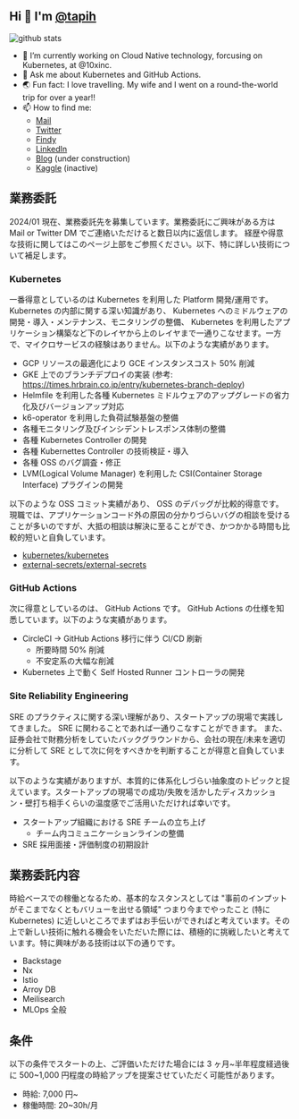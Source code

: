 ## Hi 👋 I'm <a href=https://github.com/tapih>@tapih</a>

<!--
**tapih/tapih** is a ✨ _special_ ✨ repository because its `README.md` (this file) appears on your GitHub profile.

Here are some ideas to get you started:

-->

![github stats](https://github-readme-stats.vercel.app/api?username=tapih&show_icons=true&theme=tokyonight)

- 🔭 I’m currently working on Cloud Native technology, forcusing on Kubernetes, at @10xinc.
- 💬 Ask me about Kubernetes and GitHub Actions.
- 🌏 Fun fact: I love travelling. My wife and I went on a round-the-world trip for over a year!!
- 📫 How to find me:
  - [Mail](h.muraoka714@gmail.com)
  - [Twitter](https://twitter.com/_tapih)
  - [Findy](https://findy-code.io/share_profiles/IbONI32qsRxqX)
  - [LinkedIn](https://jp.linkedin.com/in/hiroshi-muraoka-a4357770/en-us)
  - [Blog](https://blog.tapih.dev) (under construction)
  - [Kaggle](https://www.kaggle.com/pseprop) (inactive)

## 業務委託

2024/01 現在、業務委託先を募集しています。業務委託にご興味がある方は Mail or Twitter DM でご連絡いただけると数日以内に返信します。
経歴や得意な技術に関してはこのページ上部をご参照ください。以下、特に詳しい技術について補足します。

### Kubernetes

一番得意としているのは Kubernetes を利用した Platform 開発/運用です。 Kubernetes の内部に関する深い知識があり、 Kubernetes へのミドルウェアの開発・導入・メンテナンス、モニタリングの整備、 Kubernetes を利用したアプリケーション構築など下のレイヤから上のレイヤまで一通りこなせます。一方で、マイクロサービスの経験はありません。以下のような実績があります。

- GCP リソースの最適化により GCE インスタンスコスト 50% 削減
- GKE 上でのブランチデプロイの実装 (参考: https://times.hrbrain.co.jp/entry/kubernetes-branch-deploy)
- Helmfile を利用した各種 Kubernetes ミドルウェアのアップグレードの省力化及びバージョンアップ対応
- k6-operator を利用した負荷試験基盤の整備
- 各種モニタリング及びインシデントレスポンス体制の整備
- 各種 Kubernetes Controller の開発
- 各種 Kubernettes Controller の技術検証・導入
- 各種 OSS のバグ調査・修正
- LVM(Logical Volume Manager) を利用した CSI(Container Storage Interface) プラグインの開発

以下のような OSS コミット実績があり、 OSS のデバッグが比較的得意です。現職では、アプリケーションコード外の原因の分かりづらいバグの相談を受けることが多いのですが、大抵の相談は解決に至ることができ、かつかかる時間も比較的短いと自負しています。
- [kubernetes/kubernetes](https://github.com/kubernetes/kubernetes/issues/91615)
- [external-secrets/external-secrets](https://github.com/external-secrets/external-secrets/pull/1902)

### GitHub Actions

次に得意としているのは、 GitHub Actions です。 GitHub Actions の仕様を知悉しています。以下のような実績があります。

- CircleCI -> GitHub Actions 移行に伴う CI/CD 刷新
  - 所要時間 50% 削減
  - 不安定系の大幅な削減
- Kubernetes 上で動く Self Hosted Runner コントローラの開発

### Site Reliability Engineering

SRE のプラクティスに関する深い理解があり、スタートアップの現場で実践してきました。 SRE に関わることであれば一通りこなすことができます。
また、証券会社で財務分析をしていたバックグラウンドから、会社の現在/未来を適切に分析して SRE として次に何をすべきかを判断することが得意と自負しています。

以下のような実績がありますが、本質的に体系化しづらい抽象度のトピックと捉えています。スタートアップの現場での成功/失敗を活かしたディスカッション・壁打ち相手くらいの温度感でご活用いただければ幸いです。

- スタートアップ組織における SRE チームの立ち上げ
  - チーム内コミュニケーションラインの整備
- SRE 採用面接・評価制度の初期設計

## 業務委託内容

時給ベースでの稼働となるため、基本的なスタンスとしては "事前のインプットがそこまでなくともバリューを出せる領域" つまり今までやったこと (特に Kubernetes) に近しいところでまずはお手伝いができればと考えています。その上で新しい技術に触れる機会をいただいた際には、積極的に挑戦したいと考えています。特に興味がある技術は以下の通りです。

- Backstage
- Nx
- Istio
- Arroy DB
- Meilisearch
- MLOps 全般

## 条件

以下の条件でスタートの上、ご評価いただけた場合には 3 ヶ月\~半年程度経過後に 500\~1,000 円程度の時給アップを提案させていただく可能性があります。

- 時給: 7,000 円~
- 稼働時間: 20~30h/月
